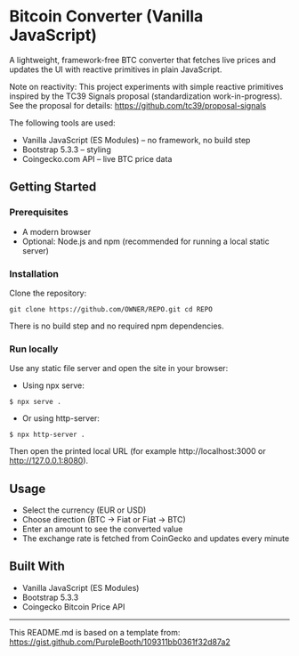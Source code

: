 # Bitcoin Converter (Vanilla JavaScript)

A lightweight, framework-free BTC converter that fetches live prices and updates the UI with reactive primitives in plain JavaScript.

Note on reactivity: This project experiments with simple reactive primitives inspired by the TC39 Signals proposal (standardization 
work-in-progress). See the proposal for details: https://github.com/tc39/proposal-signals

The following tools are used:

* Vanilla JavaScript (ES Modules) – no framework, no build step
* Bootstrap 5.3.3 – styling
* Coingecko.com API – live BTC price data

## Getting Started

### Prerequisites

- A modern browser
- Optional: Node.js and npm (recommended for running a local static server)

### Installation

Clone the repository:
```
git clone https://github.com/OWNER/REPO.git cd REPO
``` 

There is no build step and no required npm dependencies.

### Run locally

Use any static file server and open the site in your browser:

- Using npx serve:
```
$ npx serve .
``` 
- Or using http-server:
```
$ npx http-server .
``` 

Then open the printed local URL (for example http://localhost:3000 or http://127.0.0.1:8080).

## Usage

- Select the currency (EUR or USD)
- Choose direction (BTC → Fiat or Fiat → BTC)
- Enter an amount to see the converted value
- The exchange rate is fetched from CoinGecko and updates every minute

## Built With

* Vanilla JavaScript (ES Modules)
* Bootstrap 5.3.3
* Coingecko Bitcoin Price API

---

This README.md is based on a template from:
https://gist.github.com/PurpleBooth/109311bb0361f32d87a2

